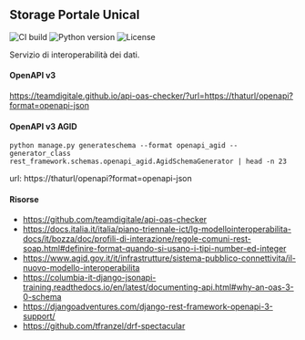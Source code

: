Storage Portale Unical
--------------

![CI build](https://travis-ci.org/UniversitaDellaCalabria/Ricerca.svg?branch=master)
![Python version](https://img.shields.io/badge/license-Apache%202-blue.svg)
![License](https://img.shields.io/badge/python-3.5%20%7C%203.6%20%7C%203.7%203.8%203.9-blue.svg)

Servizio di interoperabilità dei dati.


#### OpenAPI v3

https://teamdigitale.github.io/api-oas-checker/?url=https://thaturl/openapi?format=openapi-json


#### OpenAPI v3 AGID

````
python manage.py generateschema --format openapi_agid --generator_class rest_framework.schemas.openapi_agid.AgidSchemaGenerator | head -n 23
````

url: https://thaturl/openapi?format=openapi-json


#### Risorse

 - https://github.com/teamdigitale/api-oas-checker
 - https://docs.italia.it/italia/piano-triennale-ict/lg-modellointeroperabilita-docs/it/bozza/doc/profili-di-interazione/regole-comuni-rest-soap.html#definire-format-quando-si-usano-i-tipi-number-ed-integer
 - https://www.agid.gov.it/it/infrastrutture/sistema-pubblico-connettivita/il-nuovo-modello-interoperabilita
 - https://columbia-it-django-jsonapi-training.readthedocs.io/en/latest/documenting-api.html#why-an-oas-3-0-schema
 - https://djangoadventures.com/django-rest-framework-openapi-3-support/
 - https://github.com/tfranzel/drf-spectacular
